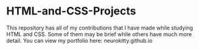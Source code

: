 # HTML-and-CSS-Projects 
This repository has all of my contributions that I have made while studying HTML and CSS. Some of them may be brief while others have much more detail. You can view my portfolio here: neurokitty.github.io
